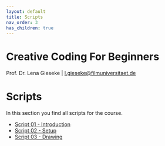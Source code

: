 ```yaml
---
layout: default
title: Scripts
nav_order: 3
has_children: true
---
```


# Creative Coding For Beginners
  
Prof. Dr. Lena Gieseke \| l.gieseke@filmuniversitaet.de  
  

# Scripts

In this section you find all scripts for the course.

* [Script 01 - Introduction](ccfb_ss23_01_intro_script.md)
* [Script 02 - Setup](ccfb_ss23_02_intro_script.md)
* [Script 03 - Drawing](ccfb_ss23_03_intro_script.md)